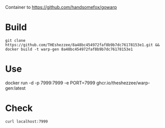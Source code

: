 Container to https://github.com/handsomefox/gowarp
# Build
`git clone https://github.com/THEshezzee/8a48bc454972faf8b9b7dc76178153e1.git && docker build -t warp-gen 8a48bc454972faf8b9b7dc76178153e1`
# Use
docker run -d -p 7999:7999 -e PORT=7999 ghcr.io/theshezzee/warp-gen:latest
# Check
`curl localhost:7999`
